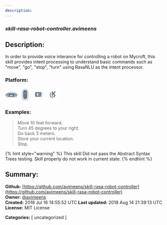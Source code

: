 ```yaml
---
description: 
---
```


### _skill-rasa-robot-controller.avimeens_  
## Description:  
In order to provide voice interance for controlling a robot on Mycroft, this skill provides intent processing to understand basic commands such as "move", "go", "stop", "turn" using RasaNLU as the intent processor.  
  
  
### Platform:  
 ![Mark I](../.gitbook/assets/mark-1-icon.png)  ![Mark II](../.gitbook/assets/mark-2-icon.png)  ![Picroft](../.gitbook/assets/picroft-icon.png)  ![plasmoid](../.gitbook/assets/kde.png)   
### Examples:  
> Move 10 feet forward.  
> Turn 45 degrees to your right.  
> Go back 3 meters.  
> Store your current location.  
> Stop.  
  
{% hint style="warning" %}
This skill Did not pass the Abstract Syntax Trees testing. Skill properly do not work in current state.
{% endhint %}
  
## Summary:  
**Github:** [https://github.com/avimeens/skill-rasa-robot-controller](https://github.com/avimeens/skill-rasa-robot-controller)  
**Owner:** [@avimeens](https://github.com/avimeens)  
**Created:** 2018 Jul 16 14:55:52 UTC  **Last updated:** 2018 Aug 14 21:39:13 UTC  
**License:** MIT License  
  
**Categories:** [ uncategorized ]   
